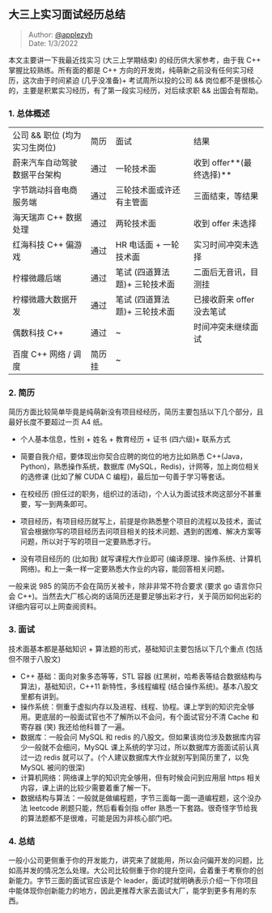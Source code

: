 ## 大三上实习面试经历总结

> Author: [@applezyh](https://github.com/applezyh)\
> Date: 1/3/2022

本文主要讲一下我最近找实习 (大三上学期结束) 的经历供大家参考，由于我 C++ 掌握比较熟练。所有面的都是 C++ 方向的开发岗，纯萌新之前没有任何实习经历，这次由于时间紧迫 (几乎没准备)+ 考试周所以投的公司 && 岗位都不是很核心的，主要是积累实习经历，有了第一段实习经历，对后续求职 && 出国会有帮助。

### 1. 总体概述
|                               |        |                               |                           |
| ----------------------------- | ------ | ----------------------------- | ------------------------- |
| 公司 && 职位 (均为实习生岗位) | 简历   | 面试                          | 结果                      |
| 蔚来汽车自动驾驶数据平台架构  | 通过   | 一轮技术面                    | 收到 offer**(最终选择)**  |
| 字节跳动抖音电商服务端        | 通过   | 三轮技术面或许还有主管面      | 三面结束，等结果          |
| 海天瑞声 C++ 数据处理         | 通过   | 两轮技术面                    | 收到 offer 未选择         |
| 红海科技 C++ 偏游戏           | 通过   | HR 电话面 + 一轮技术面        | 实习时间冲突未选择        |
| 柠檬微趣后端                  | 通过   | 笔试 (四道算法题)+ 三轮技术面 | 二面后无音讯，目测挂      |
| 柠檬微趣大数据开发            | 通过   | 笔试 (四道算法题)+ 三轮技术面 | 已接收蔚来 offer 没去笔试 |
| 偶数科技 C++                  | 通过   | ~                             | 时间冲突未继续面试        |
| 百度 C++ 网络 / 调度          | 简历挂 | ~                             |                           |



### 2. 简历

简历方面比较简单毕竟是纯萌新没有项目经经历，简历主要包括以下几个部分，且最好长度不要超过一页 A4 纸。

- 个人基本信息，性别 + 姓名 + 教育经历 + 证书 (四六级)+ 联系方式

- 简要自我介绍，要体现出你契合应聘的岗位的地方比如熟悉 C++(Java，Python)，熟悉操作系统，数据库 (MySQL，Redis)，计网等，加上岗位相关的选修课 (比如了解 CUDA C 编程)，最后加一句善于学习等套话。

- 在校经历 (担任过的职务，组织过的活动)，个人认为面试技术岗这部分不甚重要，写一到两条即可。

- 项目经历，有项目经历就写上，前提是你熟悉整个项目的流程以及技术，面试官会根据你写的项目经历去问项目相关的技术问题、遇到的困难、解决方案等问题，所以对于写的项目一定要熟悉才行。

- 没有项目经历的 (比如我) 就写课程大作业即可 (编译原理、操作系统、计算机网络)。和上一条一样一定要熟悉大作业的内容，能回答相关问题。

一般来说 985 的简历不会在简历关被卡，除非非常不符合要求 (要求 go 语言你只会 C++)。当然去大厂核心岗的话简历还是要足够出彩才行，关于简历如何出彩的详细内容可以上网查阅资料。

### 3. 面试

技术面基本都是基础知识 + 算法题的形式，基础知识主要包括以下几个重点 (包括但不限于八股文)

- C++ 基础：面向对象多态等等，STL 容器 (红黑树，哈希表等结合数据结构与算法)，基础知识，C++11 新特性，多线程编程 (结合操作系统)。基本八股文里都有讲到。
- 操作系统：侧重于虚拟内存以及进程、线程、协程。课上学到的知识完全够用。更底层的一般面试官也不了解所以不会问，有个面试官分不清 Cache 和寄存器 (笑) 我还给他科普了一遍。
- 数据库：一般会问 MySQL 和 redis 的八股文。但如果该岗位涉及数据库内容少一般就不会细问，MySQL 课上系统的学习过，所以数据库方面面试前认真过一边 redis 就可以了。(个人建议数据库大作业就别写到简历里了，以免 MySQL 被问的很深)
- 计算机网络：网络课上学的知识完全够用，但有时候会问到应用层 https 相关内容，课上讲的比较少需要着重了解一下。
- 数据结构与算法：一般就是做编程题，字节三面每一面一道编程题，这个没办法 leetcode 刷题只能，然后看看剑指 offer 熟悉一下套路。很奇怪字节给我的算法题都不是很难，可能是因为非核心部门吧。

### 4. 总结
一般小公司更侧重于你的开发能力，讲究来了就能用，所以会问偏开发的问题，比如高并发的情况怎么处理。大公司比较侧重于你的提升空间，会着重于考察你的创新能力。字节三面的面试官应该是个 leader，面试时就明确表示介绍一下你项目中能体现你创新能力的地方，因此更推荐大家去面试大厂，能学到更多有用的东西。